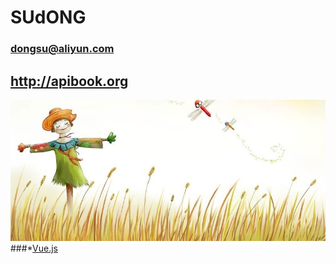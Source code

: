 # SUdONG
### dongsu@aliyun.com
## http://apibook.org
![image](https://github.com/sud2g/sudong/blob/master/face/scarecrow.jpg)
###*[Vue.js](http://cn.vuejs.org/)
